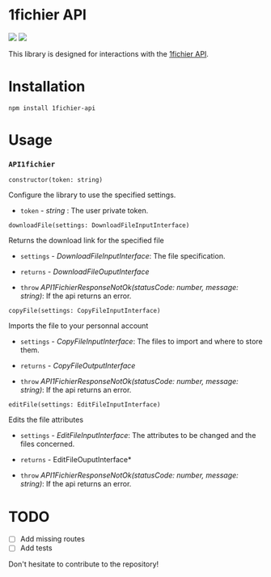 # 1fichier API

![](https://img.shields.io/npm/v/1fichier-api) ![](https://img.shields.io/github/license/baudev/1fichier-api)

This library is designed for interactions with the [1fichier API](https://1fichier.com/api.html).

# Installation

```
npm install 1fichier-api
```

# Usage

### `API1fichier`  

`constructor(token: string)`

Configure the library to use the specified settings.  

- `token` - *string* : The user private token.

`downloadFile(settings: DownloadFileInputInterface)`

Returns the download link for the specified file

- `settings` - *DownloadFileInputInterface*: The file specification.

- `returns` - *DownloadFileOuputInterface*

- `throw` *API1FichierResponseNotOk(statusCode: number, message: string)*: If the api returns an error.

`copyFile(settings: CopyFileInputInterface)`

Imports the file to your personnal account

- `settings` - *CopyFileInputInterface*: The files to import and where to store them.

- `returns` - *CopyFileOutputInterface*

- `throw` *API1FichierResponseNotOk(statusCode: number, message: string)*: If the api returns an error.

`editFile(settings: EditFileInputInterface)`

Edits the file attributes

- `settings` - *EditFileInputInterface*: The attributes to be changed and the files concerned.

- `returns` - EditFileOuputInterface*

- `throw` *API1FichierResponseNotOk(statusCode: number, message: string)*: If the api returns an error.

# TODO

- [ ] Add missing routes
- [ ] Add tests

Don't hesitate to contribute to the repository!